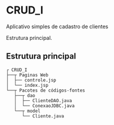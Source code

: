 CRUD_I
======

Aplicativo simples de cadastro de clientes


Estrutura principal.

## Estrutura principal

```stxt
┌ CRUD_I
├──┬ Paginas Web
│  ├── controle.jsp
│  └── index.jsp
└──┬ Pacotes de códigos-fontes
   ├──┬ dao
   │  ├── ClienteDAO.java
   │  └── ConexaoJDBC.java
   └──┬ model
      └── Cliente.java
```
